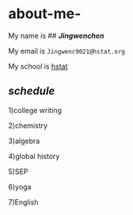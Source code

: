 # about-me-

My name is ## **_Jingwenchen_** 

My email is ```Jingwenc9021@hstat.org```

My school is  [hstat](https://www.hstat.org/)

_schedule_
  ---
1)college writing

2)chemistry

3)algebra

4)global history

5)SEP

6)yoga

7)English
